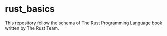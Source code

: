 # rust_basics
This repository follow the schema of The Rust Programming Language book written by The Rust Team.
